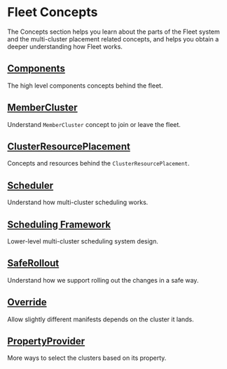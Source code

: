 # Fleet Concepts

The Concepts section helps you learn about the parts of the Fleet system and the multi-cluster placement related concepts,
and helps you obtain a deeper understanding how Fleet works.

## [Components](Components/README.md)
The high level components concepts behind the fleet.

## [MemberCluster](MemberCluster/README.md)
Understand `MemberCluster` concept to join or leave the fleet.

## [ClusterResourcePlacement](ClusterResourcePlacement/README.md)
Concepts and resources behind the `ClusterResourcePlacement`.

## [Scheduler](Scheduler/README.md)
Understand how multi-cluster scheduling works.

## [Scheduling Framework](Scheduling-Framework/README.md)
Lower-level multi-cluster scheduling system design.

## [SafeRollout](SafeRollout/README.md)
Understand how we support rolling out the changes in a safe way.

## [Override](Override/README.md)
Allow slightly different manifests depends on the cluster it lands.

## [PropertyProvider](PropertyProviderAndClusterProperties/README.md)
More ways to select the clusters based on its property.
